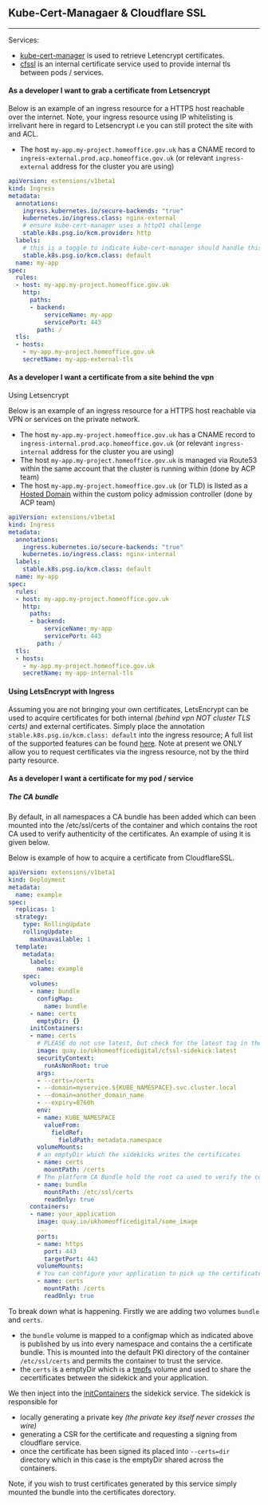 ## **Kube-Cert-Managaer & Cloudflare SSL**
-----
Services:
- [kube-cert-manager](https://github.com/PalmStoneGames/kube-cert-manager) is used to retrieve Letencrypt certificates.
- [cfssl](https://github.com/cloudflare/cfssl) is an internal certificate service used to provide internal tls between pods / services.

#### **As a developer I want to grab a certificate from Letsencrypt**

Below is an example of an ingress resource for a HTTPS host reachable over the internet. Note, your ingress resource using IP whitelisting is irrelivant here in regard to Letsencrypt i.e you can still protect the site with and ACL.

- The host `my-app.my-project.homeoffice.gov.uk` has a CNAME record to `ingress-external.prod.acp.homeoffice.gov.uk` (or relevant `ingress-external` address for the cluster you are using)

```YAML
apiVersion: extensions/v1beta1
kind: Ingress
metadata:
  annotations:
    ingress.kubernetes.io/secure-backends: "true"
    kubernetes.io/ingress.class: nginx-external
    # ensure kube-cert-manager uses a http01 challenge
    stable.k8s.psg.io/kcm.provider: http
  labels:
    # this is a toggle to indicate kube-cert-manager should handle this resource
    stable.k8s.psg.io/kcm.class: default
  name: my-app
spec:
  rules:
  - host: my-app.my-project.homeoffice.gov.uk
    http:
      paths:
      - backend:
          serviceName: my-app
          servicePort: 443
        path: /
  tls:
  - hosts:
    - my-app.my-project.homeoffice.gov.uk
    secretName: my-app-external-tls
```

#### **As a developer I want a certificate from a site behind the vpn**

Using Letsencrypt

Below is an example of an ingress resource for a HTTPS host reachable via VPN or services on the private network.

- The host `my-app.my-project.homeoffice.gov.uk` has a CNAME record to `ingress-internal.prod.acp.homeoffice.gov.uk` (or relevant `ingress-internal` address for the cluster you are using)
- The host `my-app.my-project.homeoffice.gov.uk` is managed via Route53 within the same account that the cluster is running within (done by ACP team)
- The host `my-app.my-project.homeoffice.gov.uk` (or TLD) is listed as a [Hosted Domain](https://github.com/UKHomeOffice/policy-admission/blob/master/pkg/authorize/kubecertmanager/doc.go#L33) within the custom policy admission controller (done by ACP team)

```YAML
apiVersion: extensions/v1beta1
kind: Ingress
metadata:
  annotations:
    ingress.kubernetes.io/secure-backends: "true"
    kubernetes.io/ingress.class: nginx-internal
  labels:
    stable.k8s.psg.io/kcm.class: default
  name: my-app
spec:
  rules:
  - host: my-app.my-project.homeoffice.gov.uk
    http:
      paths:
      - backend:
          serviceName: my-app
          servicePort: 443
        path: /
  tls:
  - hosts:
    - my-app.my-project.homeoffice.gov.uk
    secretName: my-app-internal-tls
```

#### **Using LetsEncrypt with Ingress**

Assuming you are not bringing your own certificates, LetsEncrypt can be used to acquire certificates for both internal *(behind vpn NOT cluster TLS certs)* and external certificates. Simply place the annotation ```stable.k8s.psg.io/kcm.class: default``` into the ingress resource; A full list of the supported features can be found [here](https://github.com/PalmStoneGames/kube-cert-manager/blob/master/docs/ingress.md). Note at present we ONLY allow you to request certificates via the ingress resource, not by the third party resource.

#### **As a developer I want a certificate for my pod / service**

##### **The CA bundle**

By default, in all namespaces a CA bundle has been added which can been mounted into the /etc/ssl/certs of the container and which contains the root CA used to verify authenticity of the certificates. An example of using it is given below.

Below is example of how to acquire a certificate from CloudflareSSL.


```YAML
apiVersion: extensions/v1beta1
kind: Deployment
metadata:
  name: example
spec:
  replicas: 1
  strategy:
    type: RollingUpdate
    rollingUpdate:
      maxUnavailable: 1
  template:
    metadata:
      labels:
        name: example
    spec:
      volumes:
      - name: bundle
        configMap:
          name: bundle
      - name: certs
        emptyDir: {}
      initContainers:
      - name: certs
        # PLEASE do not use latest, but check for the latest tag in the releases page of https://github.com/UKHomeOffice/cfssl-sidekick
        image: quay.io/ukhomeofficedigital/cfssl-sidekick:latest
        securityContext:
          runAsNonRoot: true
        args:
        - --certs=/certs
        - --domain=myservice.${KUBE_NAMESPACE}.svc.cluster.local
        - --domain=another_domain_name
        - --expiry=8760h
        env:
        - name: KUBE_NAMESPACE
          valueFrom:
            fieldRef:
              fieldPath: metadata.namespace
        volumeMounts:
        # an emptyDir which the sidekicks writes the certificates
        - name: certs
          mountPath: /certs
        # The platform CA Bundle hold the root ca used to verify the certificate chain
        - name: bundle
          mountPath: /etc/ssl/certs
          readOnly: true
      containers:
      - name: your_application
        image: quay.io/ukhomeofficedigital/some_image
        ...
        ports:
        - name: https
          port: 443
          targetPort: 443
        volumeMounts:
        # You can configure your application to pick up the certificates from here (tls.pem and tls-key.pem)
        - name: certs
          mountPath: /certs
          readOnly: true
```

To break down what is happening. Firstly we are adding two volumes `bundle` and `certs`.

- the `bundle` volume is mapped to a configmap which as indicated above is published by us into every namespace and contains the a certificate bundle. This is mounted into the default PKI directory of the container `/etc/ssl/certs` and permits the container to trust the service.
- the `certs` is a emptyDir which is a [tmpfs](https://en.wikipedia.org/wiki/Tmpfs) volume and used to share the cecertificates between the sidekick and your application.

We then inject into the [initContainers](https://kubernetes.io/docs/concepts/workloads/pods/init-containers/) the sidekick service. The sidekick is responsible for

- locally generating a private key _(the private key itself never crosses the wire)_
- generating a CSR for the certificate and requesting a signing from cloudflare service.
- once the certificate has been signed its placed into `--certs=dir` directory which in this case is the emptyDir shared across the containers.

Note, if you wish to trust certificates generated by this service simply mounted the bundle into the certificates dorectory.


